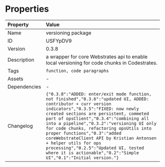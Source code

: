

# Properties

| Property | Value |
| :--- | :--- |
| Name | versioning package |
| ID | USFYpDV9 |
| Version | 0.3.8 |
| Description | a wrapper for core Webstrates api to enable local versioning for code chunks in Codestrates. |
| Tags | `function, code paragraphs` |
| Assets | - |
| Dependencies | - |
| Changelog | `{"0.3.8":"ADDED: enter/exit mode function, not finished","0.3.6":"updated UI, ADDED: contributor + curr version indicators","0.3.5":"FIXED: now newly created sections are persistent, commeted part of opsClient","0.3.4":"combining all into a pipeline","0.3.2":"versioning UI only for code chunks, refactoring opsUtils into proper functions","0.3":"added coreWebstrateClient API by Kristian Antonsen + helper utils for ops processing","0.2.5":"Updated UI, tested where it is actionable","0.2":"Simple UI","0.1":"Initial version."}` |